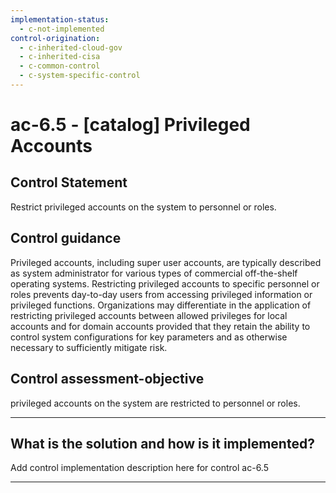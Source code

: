 ```yaml
---
implementation-status:
  - c-not-implemented
control-origination:
  - c-inherited-cloud-gov
  - c-inherited-cisa
  - c-common-control
  - c-system-specific-control
---
```


# ac-6.5 - \[catalog\] Privileged Accounts

## Control Statement

Restrict privileged accounts on the system to personnel or roles.

## Control guidance

Privileged accounts, including super user accounts, are typically described as system administrator for various types of commercial off-the-shelf operating systems. Restricting privileged accounts to specific personnel or roles prevents day-to-day users from accessing privileged information or privileged functions. Organizations may differentiate in the application of restricting privileged accounts between allowed privileges for local accounts and for domain accounts provided that they retain the ability to control system configurations for key parameters and as otherwise necessary to sufficiently mitigate risk.

## Control assessment-objective

privileged accounts on the system are restricted to personnel or roles.

______________________________________________________________________

## What is the solution and how is it implemented?

Add control implementation description here for control ac-6.5

______________________________________________________________________
